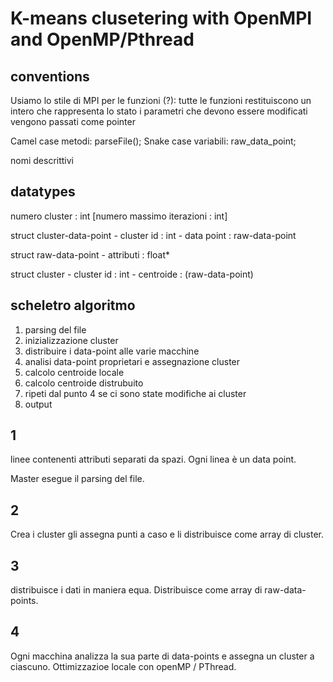 # K-means clusetering with OpenMPI and OpenMP/Pthread

## conventions

Usiamo lo stile di MPI per le funzioni (?):
tutte le funzioni restituiscono un intero che rappresenta lo stato 
i parametri che devono essere modificati vengono passati come pointer

Camel case metodi: parseFile();
Snake case variabili: raw_data_point;

nomi descrittivi

## datatypes

numero cluster : int
[numero massimo iterazioni : int]

struct cluster-data-point
    - cluster id : int
    - data point : raw-data-point

struct raw-data-point
    - attributi : float*

struct cluster
    - cluster id : int
    - centroide : (raw-data-point)

## scheletro algoritmo

1. parsing del file
2. inizializzazione cluster
3. distribuire i data-point alle varie macchine
4. analisi data-point proprietari e assegnazione cluster
5. calcolo centroide locale
6. calcolo centroide distrubuito
7. ripeti dal punto 4 se ci sono state modifiche ai cluster
8. output

## 1

linee contenenti attributi separati da spazi.
Ogni linea è un data point.

Master esegue il parsing del file.

## 2

Crea i cluster gli assegna punti a caso e li distribuisce come array di cluster.

## 3

distribuisce i dati in maniera equa.
Distribuisce come array di raw-data-points.

## 4

Ogni macchina analizza la sua parte di data-points e assegna un cluster a ciascuno. 
Ottimizzazioe locale con openMP / PThread.